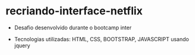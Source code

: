 # recriando-interface-netflix

- Desafio desenvolvido durante o bootcamp inter 

- Tecnologias utilizadas: HTML, CSS, BOOTSTRAP, JAVASCRIPT usando jquery



